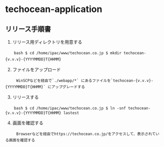 # techocean-application


リリース手順書
----------
1. リリース用ディレクトリを用意する

　　```bash
    $ cd /home/ipac/www/techocean.co.jp
    $ mkdir techocean-{v.v.v}-{YYYYMMDD}T{HHMM}
    ```　　

2. ファイルをアップロード

　　```
    WinSCPなどを経由で`./webapp/*` にあるファイルを`techocean-{v.v.v}-{YYYYMMDD}T{HHMM}` にアップグレードする
　　```　

3. リリースする

　　```bash
    $ cd /home/ipac/www/techocean.co.jp
    $ ln -snf techocean-{v.v.v}-{YYYYMMDD}T{HHMM} lastest
    ```

4. 画面を確認する

　　```
    Browserなどを経由でhttps://techocean.co.jp/をアクセスして、表示されている画面を確認する
　　```　
